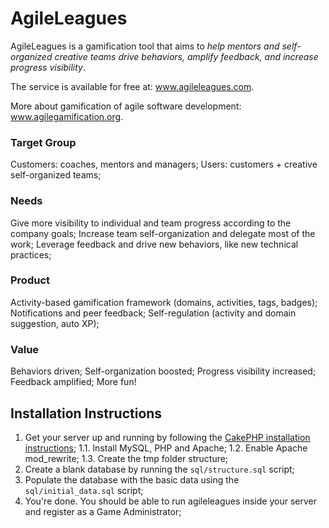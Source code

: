 # AgileLeagues

AgileLeagues is a gamification tool that aims to *help mentors and self-organized creative teams drive behaviors, amplify feedback, and increase progress visibility*.

The service is available for free at: www.agileleagues.com.

More about gamification of agile software development: www.agilegamification.org.

### Target Group
Customers: coaches, mentors and managers;
Users: customers + creative self-organized teams;

### Needs
Give more visibility to individual and team progress according to the company goals;
Increase team self-organization and delegate most of the work;
Leverage feedback and drive new behaviors, like new technical practices;

### Product
Activity-based gamification framework (domains, activities, tags, badges);
Notifications and peer feedback;
Self-regulation (activity and domain suggestion, auto XP);

### Value
Behaviors driven;
Self-organization boosted;
Progress visibility increased;
Feedback amplified;
More fun!

## Installation Instructions

1. Get your server up and running by following the [CakePHP installation instructions](http://book.cakephp.org/2.0/en/installation.html);
1.1. Install MySQL, PHP and Apache;
1.2. Enable Apache mod_rewrite;
1.3. Create the tmp folder structure;
2. Create a blank database by running the `sql/structure.sql` script;
3. Populate the database with the basic data using the `sql/initial_data.sql` script;
4. You're done. You should be able to run agileleagues inside your server and register as a Game Administrator;
